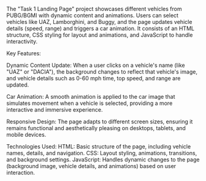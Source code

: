 The "Task 1 Landing Page" project showcases different vehicles from PUBG/BGMI with dynamic content and animations. Users can select vehicles like UAZ, Lamborghini, and Buggy, and the page updates vehicle details (speed, range) and triggers a car animation. It consists of an HTML structure, CSS styling for layout and animations, and JavaScript to handle interactivity.

Key Features:

Dynamic Content Update:
When a user clicks on a vehicle's name (like "UAZ" or "DACIA"), the background changes to reflect that vehicle's image, and vehicle details such as 0-60 mph time, top speed, and range are updated.

Car Animation:
A smooth animation is applied to the car image that simulates movement when a vehicle is selected, providing a more interactive and immersive experience.

Responsive Design:
The page adapts to different screen sizes, ensuring it remains functional and aesthetically pleasing on desktops, tablets, and mobile devices.

Technologies Used:
HTML: Basic structure of the page, including vehicle names, details, and navigation.
CSS: Layout styling, animations, transitions, and background settings.
JavaScript: Handles dynamic changes to the page (background image, vehicle details, and animations) based on user interaction.
